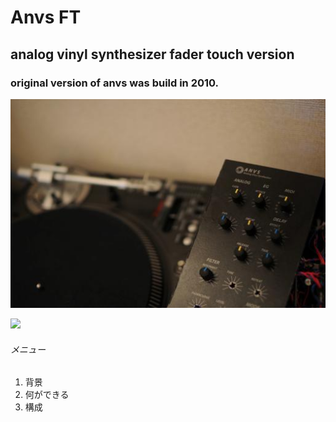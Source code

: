 # Anvs FT
## analog vinyl synthesizer fader touch version <br>
### original version of anvs was build in 2010.
![](https://github.com/yamadanalog/anvs_fadertouch/blob/master/image/anvs2010.jpg "サンプル")


![](https://i.imgur.com/hPS4U3k.png)

###### メニュー
1. 背景
2. 何ができる
3. 構成
